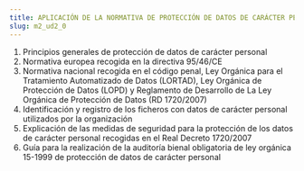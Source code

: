 ```yaml
---
title: APLICACIÓN DE LA NORMATIVA DE PROTECCIÓN DE DATOS DE CARÁCTER PERSONAL
slug: m2_ud2_0
---
```


1. Principios generales de protección de datos de carácter personal
2. Normativa europea recogida en la directiva 95/46/CE
3. Normativa nacional recogida en el código penal, Ley Orgánica para el Tratamiento Automatizado de Datos (LORTAD), Ley Orgánica de Protección de Datos (LOPD) y Reglamento de Desarrollo de La Ley Orgánica de Protección de Datos (RD 1720/2007)
4. Identificación y registro de los ficheros con datos de carácter personal utilizados por la organización
5. Explicación de las medidas de seguridad para la protección de los datos de carácter personal recogidas en el Real Decreto 1720/2007
6. Guía para la realización de la auditoría bienal obligatoria de ley orgánica 15-1999 de protección de datos de carácter personal
